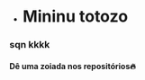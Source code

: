 - # Mininu totozo 
### sqn kkkk

#### Dê uma zoiada nos repositórios🔥

<!---
felipefidelo/felipefidelo is a ✨ special ✨ repository because its `README.md` (this file) appears on your GitHub profile.
You can click the Preview link to take a look at your changes.
--->
